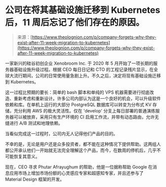 <!--yml

category: 未分类

date: 2024-05-27 14:30:20

-->

# 公司在将其基础设施迁移到 Kubernetes 后，11 周后忘记了他们存在的原因。

> 来源：[https://www.theolognion.com/p/company-forgets-why-they-exist-after-11-week-migration-to-kubernetes](https://www.theolognion.com/p/company-forgets-why-they-exist-after-11-week-migration-to-kubernetes)

一家新兴的硅谷初创企业 Xenobroom Inc. 于 2020 年 5 月开始了一项长期的服务器基础设施升级过程。根据 CEO 每日日记和 CTO 的工程记录残片显示，在全球大流行期间，公司的日常使用量急剧上升。不久之后，决定将现有基础设施迁移到 Kubernetes。

这一过程比预期的要长：简单的 bash 脚本和单纯的 VPS 机器需要进行彻底改造、重新考虑和重新设计。许多公司内部认为这是一个良好的机会，可以升级软件依赖和库。在单机上运行的大部分 PostgreSQL 数据库可以转变为分布式 KV 存储，充分利用 AWS 的极大灵活性。仅在 'develop' 分支上每日部署的普通演练服务器可以被放弃，采用只有生产环境的 CI 启用工作流，并带有动态路由，允许无缝进行 A/B 测试和地理依赖。

当看似完成这一过程时，公司内无人记得他们产品的目的。

不幸的是，无论是用户还是众多投资者，都不能在这种情况下提供帮助。这两组人都公开承认他们一开始就无法完全理解这个产品，而今，在数周的停机后，几乎不可能恢复其意义。

现在，CEO 寻求 Phutar Afrayughum 的帮助，他是一位据称帮助 Google 在消息应用市场上增加市场份额的心灵感应专家和超感知专家，并且还参与了 Material Design 框架的开发。
